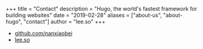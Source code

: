 +++
title = "Contact"
description = "Hugo, the world's fastest framework for building websites"
date = "2019-02-28"
aliases = ["about-us", "about-hugo", "contact"]
author = "lee.so"
+++

- [github.com/nanxiaobei](https://github.com/nanxiaobei)
- [lee.so](https://lee.so)